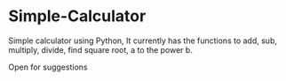 # Simple-Calculator
Simple calculator using Python, 
It currently has the functions to add, sub, multiply, divide, find square root, a to the power b.



Open for suggestions
